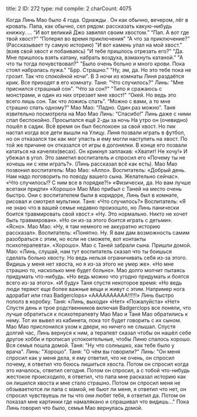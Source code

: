 title:          2
ID:             272
type:           md
compile:        2
charCount:      4075


Когда Линь Мао было 4 года.  Однажды . Он как обычно, вечером, лёг в кровать.  Папа, как обычно,  сел рядом: рассказать какую-нибудь книжку.
…
“И вот великий Джо завилял своим хвостом.”
“Пап. А вот где твой хвост?”
“Потерял во время приключения”
“А что за приключение?”
(Рассказывает ту самую историю) "И вот камень упал на мой хвост."
(взяв свой хвост и побаиваясь) "И тебе пришлось отрезать его?"
"Да. Мне пришлось взять катану, набрать воздуха, взмахнуть катаной."
"А что ты тогда почувствовал?"
"Было очень больно и много крови. Пока стоял набралась лужа."
"Брр. Страшно."
"Ну, эм, да. Но это тебе пока не грозит. Так что спокойной ночи".
В 3 ночи из комнаты Линя раздаётся крик. Все приходят в его комнату.
Таня: "Что случилось?"
Линь: "Мне приснился страшный сон".
"Что за сон?"
"Типо я сражаюсь с монстрами, и один из них отрезает мне хвост!"
“Окей. Но ведь это всего лишь сон. Так что ложись спать”.
“Можно с вами, а то мне страшно спать одному?”
Мао Мао: “Ладно. Один раз можно”.
Таня язвительно посмотрела на Мао Мао
Линь: “Спасибо!”
Линь даже с ними спал беспокойно. Просыпался ещё 2-ды за ночь
На утро он (очевидно) пошёл в садик. Всё время он был беспокоен за свой хвост. Но пик настал когда все дети вышли на Улицу. Линя позвали играть в футбол, но он отказался так как мог упасть и ему могли наступить на хвост. По той же причине он отказался от игры в догонялки. В конце его позвали кататься на качелях(весах). Он крикнул заплакав: «Хватит! Не хочу!» И убежал в угол. Это заметил воспитатель и спросил его «Почему ты не хочешь ни с кем играть?». (Линь рассказал всё как есть).
Мао Мао позвонил воспитатель:
Мао Мао: «Алло».
Воспитатель: «Добрый день. Нам надо поговорить по поводу вашего сына. Желательно сейчас».
«Что случилось!? С ним все в порядке?!»
«Физически, да. Но вам лучше всетаки придти»
«Хорошо»
Мао Мао прибыл с Таней на место очень быстро.
Они с воспитателем были в коридоре, Линь был в комнате, рисовал и смотрел мультики.
Таня: «Что случилось?»
Воспитатель: «Я не знаю что в вашей семье недавно произошло, но Линь панически боится травмировать свой хвост.»
«Ну. Это нормально. Никто не хочет быть травмирован».
«Но он из-за этого боится играть с детьми».
«Ясно».
Мао Мао: «Ну, я там немного не аккуратно историю рассказал».
Воспитатель: «Понятно. Ну. Я вам дам возможность самим разобраться с этим, но если не сможете, вот контакты психотерапевта».
«Хорошо».
Мао с Таней забрали сына. Пришли домой.
Мао: «Линь, слушай, нам тут воспитатель сказал что ты боишься сделать больно хвосту. Но ведь нельзя ограничивать себя из-за этого. Видишь у меня нет хвоста, но я из-за этого не умер же».
«Но мне страшно то, насколько мне будет больно».
Мао долго молчит пытаясь придумать что-нибудь.
«Но ведь можно что угодно придумать и боятся всего из-за этого».
«И буду»
Таня спустя некоторое время: «Но ведь люди теряют еще более важные вещи и живут с этим. Например нога адорабат или глаз Badgerclops»
«АААААААААА!!!!!!»
Линь быстро пополз в коробку.
Таня: «Линь, выходи»
«Нет»
«Пожалуйста»
«Нет»
Спустя день и трое родственников включая Badgerclops все поняли, что лучше обратиться к психотерапевту 
Мао Мао и Таня Мао обратились к нему. Тот их вывел из кабинета, пока тот будет говорить с их сыном. Мао Мао прислонился ухом к двери, но ничего не слышал. Спустя долгий час, Линь вернуся к ним, а терапевт сказал чтобы он нашёл себе другое хобби и прописал успокоительные, чтобы Линю спалось хорошо.
Вся семья пошла домой.
Таня: "Ну что солнышко, как тебе было у врача".
Линь: "Хорошо".
Таня: "О чём вы говорили?"
Линь: "Он меня спросил как у меня дела, я ему ответил, что не очень, он спросил почему, я ответил что боюсь лишиться хвоста. Потом он спросил когда это началось, ответил сегодня. Потом он спросил, а с тобой что-нибудь жестокое происходило, я ответил, что папа мне расказал историю как он лишился хвоста и мне стало страшно. Потом он спросил меня не обзываетются ли папа с мамой, не бьют ли меня, я ответил что нет, он спросил чувствуешь ли ты что они любят тебя, я ответил да. Потом он показал мне картинки где намалякано и спрашивал что видишь..."
Пока Линь говорил что было, семья Мао вернулась домой.